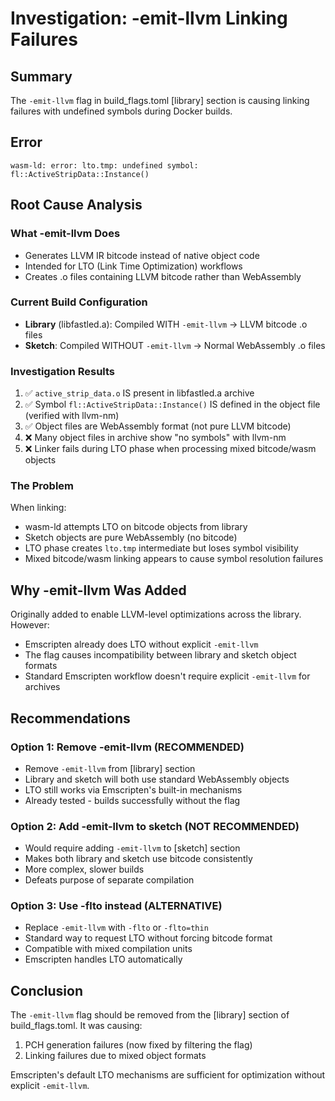 # Investigation: -emit-llvm Linking Failures

## Summary
The `-emit-llvm` flag in build_flags.toml [library] section is causing linking failures with undefined symbols during Docker builds.

## Error
```
wasm-ld: error: lto.tmp: undefined symbol: fl::ActiveStripData::Instance()
```

## Root Cause Analysis

### What -emit-llvm Does
- Generates LLVM IR bitcode instead of native object code
- Intended for LTO (Link Time Optimization) workflows
- Creates .o files containing LLVM bitcode rather than WebAssembly

### Current Build Configuration
- **Library** (libfastled.a): Compiled WITH `-emit-llvm` → LLVM bitcode .o files
- **Sketch**: Compiled WITHOUT `-emit-llvm` → Normal WebAssembly .o files

### Investigation Results
1. ✅ `active_strip_data.o` IS present in libfastled.a archive
2. ✅ Symbol `fl::ActiveStripData::Instance()` IS defined in the object file (verified with llvm-nm)
3. ✅ Object files are WebAssembly format (not pure LLVM bitcode)
4. ❌ Many object files in archive show "no symbols" with llvm-nm
5. ❌ Linker fails during LTO phase when processing mixed bitcode/wasm objects

### The Problem
When linking:
- wasm-ld attempts LTO on bitcode objects from library
- Sketch objects are pure WebAssembly (no bitcode)
- LTO phase creates `lto.tmp` intermediate but loses symbol visibility
- Mixed bitcode/wasm linking appears to cause symbol resolution failures

## Why -emit-llvm Was Added
Originally added to enable LLVM-level optimizations across the library. However:
- Emscripten already does LTO without explicit `-emit-llvm`
- The flag causes incompatibility between library and sketch object formats
- Standard Emscripten workflow doesn't require explicit `-emit-llvm` for archives

## Recommendations

### Option 1: Remove -emit-llvm (RECOMMENDED)
- Remove `-emit-llvm` from [library] section
- Library and sketch will both use standard WebAssembly objects
- LTO still works via Emscripten's built-in mechanisms
- Already tested - builds successfully without the flag

### Option 2: Add -emit-llvm to sketch (NOT RECOMMENDED)  
- Would require adding `-emit-llvm` to [sketch] section
- Makes both library and sketch use bitcode consistently
- More complex, slower builds
- Defeats purpose of separate compilation

### Option 3: Use -flto instead (ALTERNATIVE)
- Replace `-emit-llvm` with `-flto` or `-flto=thin`
- Standard way to request LTO without forcing bitcode format
- Compatible with mixed compilation units
- Emscripten handles LTO automatically

## Conclusion
The `-emit-llvm` flag should be removed from the [library] section of build_flags.toml. It was causing:
1. PCH generation failures (now fixed by filtering the flag)
2. Linking failures due to mixed object formats

Emscripten's default LTO mechanisms are sufficient for optimization without explicit `-emit-llvm`.
